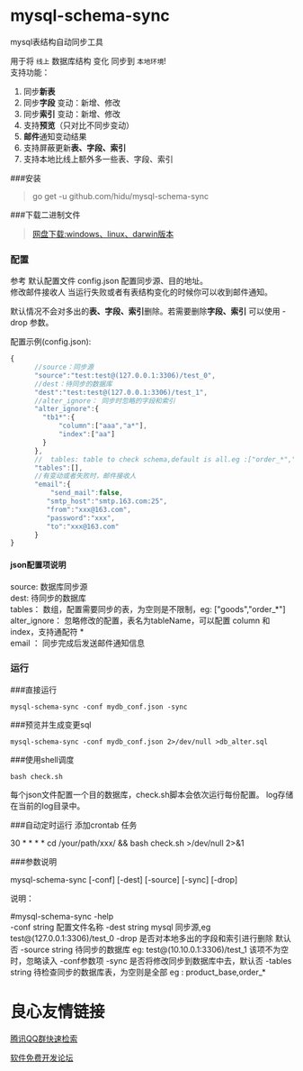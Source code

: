 # mysql-schema-sync
mysql表结构自动同步工具  

用于将 `线上` 数据库结构 变化 同步到 `本地环境`!  
支持功能：  
1.  同步**新表**  
2.  同步**字段** 变动：新增、修改  
3.  同步**索引** 变动：新增、修改   
4.  支持**预览**（只对比不同步变动）  
5.  **邮件**通知变动结果    
6.  支持屏蔽更新**表、字段、索引**  
7.  支持本地比线上额外多一些表、字段、索引



###安装
>go get -u github.com/hidu/mysql-schema-sync

###下载二进制文件
> [网盘下载:windows、linux、darwin版本](http://pan.baidu.com/s/1hqo6B2k)

### 配置
参考 默认配置文件  config.json 配置同步源、目的地址。  
修改邮件接收人  当运行失败或者有表结构变化的时候你可以收到邮件通知。  

默认情况不会对多出的**表、字段、索引**删除。若需要删除**字段、索引** 可以使用  -drop  参数。

配置示例(config.json):  
```javascript
{
      //source：同步源
      "source":"test:test@(127.0.0.1:3306)/test_0",
      //dest：待同步的数据库
      "dest":"test:test@(127.0.0.1:3306)/test_1",
      //alter_ignore： 同步时忽略的字段和索引
      "alter_ignore":{
        "tb1*":{
            "column":["aaa","a*"],
            "index":["aa"]
        }
      },
      //  tables: table to check schema,default is all.eg :["order_*","goods"]
      "tables":[],
      //有变动或者失败时，邮件接收人
      "email":{
          "send_mail":false,
         "smtp_host":"smtp.163.com:25",
         "from":"xxx@163.com",
         "password":"xxx",
         "to":"xxx@163.com"
      }
}
```

#### json配置项说明
source: 数据库同步源  
dest:   待同步的数据库  
tables： 数组，配置需要同步的表，为空则是不限制，eg: ["goods","order_*"]  
alter_ignore： 忽略修改的配置，表名为tableName，可以配置 column 和 index，支持通配符 *  
email ： 同步完成后发送邮件通知信息  

### 运行
###直接运行
```
mysql-schema-sync -conf mydb_conf.json -sync
```
 
###预览并生成变更sql
```
mysql-schema-sync -conf mydb_conf.json 2>/dev/null >db_alter.sql
```
###使用shell调度
```
bash check.sh
```

每个json文件配置一个目的数据库，check.sh脚本会依次运行每份配置。
log存储在当前的log目录中。

###自动定时运行
添加crontab 任务

 
30 * * * *  cd /your/path/xxx/ && bash check.sh >/dev/null 2>&1 
 

###参数说明
 
mysql-schema-sync [-conf] [-dest] [-source] [-sync] [-drop]
 

说明：
  
#mysql-schema-sync -help  
  -conf string
        配置文件名称
  -dest string
        mysql 同步源,eg test@(127.0.0.1:3306)/test_0
  -drop
        是否对本地多出的字段和索引进行删除 默认否
  -source string
        待同步的数据库 eg: test@(10.10.0.1:3306)/test_1
        该项不为空时，忽略读入 -conf参数项
  -sync
        是否将修改同步到数据库中去，默认否
  -tables string
        待检查同步的数据库表，为空则是全部
        eg : product_base,order_*

 
 




 # 良心友情链接

[腾讯QQ群快速检索](http://u.720life.cn/s/8cf73f7c)

[软件免费开发论坛](http://u.720life.cn/s/bbb01dc0)